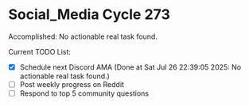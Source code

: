 # Social_Media Cycle 273

Accomplished: No actionable real task found.

Current TODO List:

- [x] Schedule next Discord AMA  (Done at Sat Jul 26 22:39:05 2025: No actionable real task found.)
- [ ] Post weekly progress on Reddit
- [ ] Respond to top 5 community questions